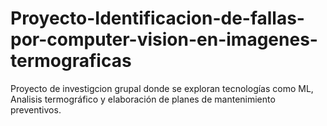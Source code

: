 # Proyecto-Identificacion-de-fallas-por-computer-vision-en-imagenes-termograficas
Proyecto de investigcion grupal donde se exploran tecnologías como ML, Analisis termográfico y elaboración de planes de mantenimiento preventivos.
